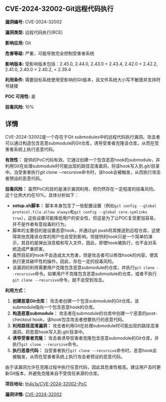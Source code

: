## CVE-2024-32002-Git远程代码执行

**漏洞编号:** CVE-2024-32002

**漏洞类型:** 远程代码执行(RCE)

**影响应用:** Git

**危害等级:** 严重，可能导致完全控制受害者系统

**影响版本:** 受影响版本包括：2.45.0, 2.44.0, 2.43.0 < 2.43.4, 2.42.0 < 2.42.2, 2.41.0, 2.40.0 < 2.40.2, < 2.39.4

**利用条件:** 需要目标系统使用受影响的Git版本，且文件系统大小写不敏感并支持符号链接

**POC 可用性:** 是

**投毒风险:** 10%

## 详情

CVE-2024-32002是一个存在于Git submodules中的远程代码执行漏洞。攻击者可以通过构造包含恶意submodule的Git仓库，诱导受害者克隆该仓库，从而在受害者系统上执行恶意代码。

**有效性：**
提供的PoC代码有效。它通过创建一个包含恶意hook的submodule，并利用Git在处理submodule时可能出现的路径混淆漏洞，将该hook写入到.git/目录中。当受害者执行git clone --recursive命令时，该hook会被触发，从而执行攻击者预设的恶意代码。

**投毒风险：**
虽然PoC的目的是演示漏洞利用，但仍然存在一定程度的投毒风险。这个比例大约在10%。具体分析如下：
*   **setup.sh脚本：** 脚本本身包含了一些配置设置（例如`git config --global protocol.file.allow always`和`git config --global core.symlinks true`），这些设置可能降低用户的安全性，但这是为了让POC复现更加容易，并不是作者有意投毒的行为。
*   脚本的主要目的是设置恶意hook，并通过git push将其推送到远程仓库。这使得其他克隆该仓库的用户也会受到影响。但提供的hook只是一个简单的演示，其目的是弹出消息框和写入文件，因此，即使hook被执行，也不会对系统造成严重损害。
*   虽然目前的hook不会造成太大危害，但是攻击者可以修改hook的内容，使其执行更具破坏性的操作。因此，存在一定的投毒风险。
*   该漏洞的利用需要用户克隆包含恶意submodule的仓库，并执行`git clone --recursive`命令。如果用户不克隆包含恶意submodule的仓库，或者不执行`git clone --recursive`命令，就不会受到攻击。

**利用方式：**
1.  **创建恶意Git仓库：** 攻击者创建一个包含submodule的Git仓库。该submodule指向一个包含恶意hook的仓库。
2.  **构造恶意submodule：** 攻击者在submodule的仓库中创建一个恶意的post-checkout hook，该hook包含攻击者想要执行的恶意代码。
3.  **利用路径混淆漏洞：** 攻击者利用Git在处理submodule时可能出现的路径混淆漏洞，将恶意hook写入到.git/目录中。
4.  **诱导受害者克隆：** 攻击者诱导受害者克隆包含恶意submodule的Git仓库，并执行`git clone --recursive`命令。
5.  **执行恶意代码：** 当受害者执行`git clone --recursive`命令时，恶意hook会被触发，从而在受害者系统上执行攻击者预设的恶意代码。

由于该漏洞允许在克隆过程中执行任意代码，因此其危害性极高。建议用户及时更新Git版本，并避免克隆来自不受信任来源的仓库。

**项目地址:** [th4s1s/CVE-2024-32002-PoC](https://github.com/th4s1s/CVE-2024-32002-PoC)

**漏洞详情:** [CVE-2024-32002](https://nvd.nist.gov/vuln/detail/CVE-2024-32002)